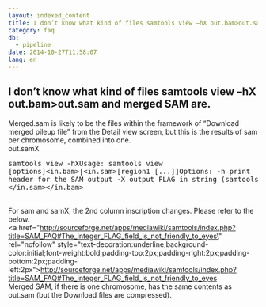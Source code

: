 ```yaml
---
layout: indexed_content
title: I don’t know what kind of files samtools view –hX out.bam>out.sam and merged SAM are.
category: faq
db:
  - pipeline
date: 2014-10-27T11:58:07
lang: en
---
```


## I don’t know what kind of files samtools view –hX out.bam>out.sam and merged SAM are.

Merged.sam is likely to be the files within the framework of “Download merged pileup file” from the Detail view screen, but this is the results of sam per chromosome, combined into one.<br>out.samX<pre>samtools view -hXUsage: samtools view [options]<in.bam>|<in.sam>[region1 [...]]Options: -h     print header for the SAM output            -X     output FLAG in string (samtools-C specific) </in.sam></in.bam></pre><br>For sam and samX, the 2nd column inscription changes. Please refer to the below.<br><a href=\"http://sourceforge.net/apps/mediawiki/samtools/index.php?title=SAM_FAQ#The_integer_FLAG_field_is_not_friendly_to_eyes\" rel=\"nofollow\" style=\"text-decoration:underline;background-color:initial;font-weight:bold;padding-top:2px;padding-right:2px;padding-bottom:2px;padding-left:2px\">http://sourceforge.net/apps/mediawiki/samtools/index.php?title=SAM_FAQ#The_integer_FLAG_field_is_not_friendly_to_eyes</a><br> Merged SAM, if there is one chromosome, has the same contents as out.sam (but the Download files are compressed).
